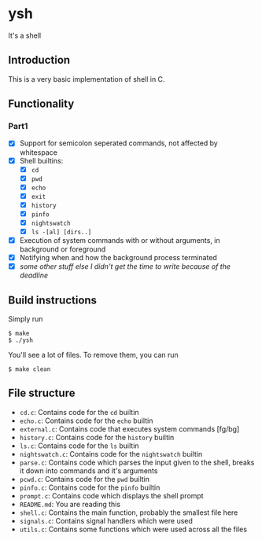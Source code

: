 # ysh
It's a shell

## Introduction
This is a very basic implementation of shell in C.

## Functionality
### Part1
 - [x] Support for semicolon seperated commands, not affected by whitespace
 - [x] Shell builtins: 
    - [x] `cd`
    - [x] `pwd`
    - [x] `echo`
    - [x] `exit`
    - [x] `history`
    - [x] `pinfo`
    - [x] `nightswatch`
    - [x] `ls -[al] [dirs..]`
 - [x] Execution of system commands with or without arguments, in background or foreground
 - [x] Notifying when and how the background process terminated
 - [x] *some other stuff else I didn't get the time to write because of the deadline*

## Build instructions
Simply run
```
$ make
$ ./ysh
```
You'll see a lot of files. To remove them, you can run
```
$ make clean
```

## File structure
 - `cd.c`: Contains code for the `cd` builtin
 - `echo.c`: Contains code for the `echo` builtin
 - `external.c`: Contains code that executes system commands [fg/bg]
 - `history.c`: Contains code for the `history` builtin
 - `ls.c`: Contains code for the `ls` builtin
 - `nightswatch.c`: Contains code for the `nightswatch` builtin
 - `parse.c`: Contains code which parses the input given to the shell, breaks it down into commands and it's arguments
 - `pcwd.c`: Contains code for the `pwd` builtin
 - `pinfo.c`: Contains code for the `pinfo` builtin
 - `prompt.c`: Contains code which displays the shell prompt
 - `README.md`: You are reading this
 - `shell.c`: Contains the main function, probably the smallest file here
 - `signals.c`: Contains signal handlers which were used
 - `utils.c`: Contains some functions which were used across all the files
